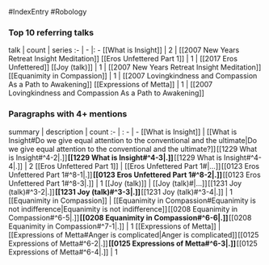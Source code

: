 #IndexEntry #Robology

### Top 10 referring talks
talk | count | series
:- | - |: -
[[What is Insight]] | 2 | [[2007 New Years Retreat Insight Meditation]]
[[Eros Unfettered Part 1]] | 1 | [[2017 Eros Unfettered]]
[[Joy (talk)]] | 1 | [[2007 New Years Retreat Insight Meditation]]
[[Equanimity in Compassion]] | 1 | [[2007 Lovingkindness and Compassion As a Path to Awakening]]
[[Expressions of Metta]] | 1 | [[2007 Lovingkindness and Compassion As a Path to Awakening]]

### Paragraphs with 4+ mentions
summary | description | count
:- | : - | -
[[What is Insight]] | [[What is Insight#Do we give equal attention to the conventional and the ultimate\|Do we give equal attention to the conventional and the ultimate?]] [[1229 What is Insight#^4-2\|.]] **[[1229 What is Insight#^4-3\|.]]** [[1229 What is Insight#^4-4\|.]] | 2
[[Eros Unfettered Part 1]] | [[Eros Unfettered Part 1#\|...]] [[0123 Eros Unfettered Part 1#^8-1\|.]] **[[0123 Eros Unfettered Part 1#^8-2\|.]]** [[0123 Eros Unfettered Part 1#^8-3\|.]] | 1
[[Joy (talk)]] | [[Joy (talk)#\|...]] [[1231 Joy (talk)#^3-2\|.]] **[[1231 Joy (talk)#^3-3\|.]]** [[1231 Joy (talk)#^3-4\|.]] | 1
[[Equanimity in Compassion]] | [[Equanimity in Compassion#Equanimity is not indifference\|Equanimity is not indifference]] [[0208 Equanimity in Compassion#^6-5\|.]] **[[0208 Equanimity in Compassion#^6-6\|.]]** [[0208 Equanimity in Compassion#^7-1\|.]] | 1
[[Expressions of Metta]] | [[Expressions of Metta#Anger is complicated\|Anger is complicated]] [[0125 Expressions of Metta#^6-2\|.]] **[[0125 Expressions of Metta#^6-3\|.]]** [[0125 Expressions of Metta#^6-4\|.]] | 1

